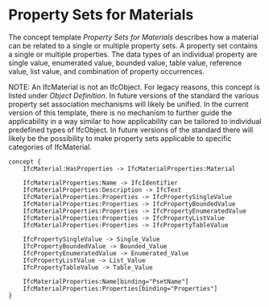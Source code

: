 Property Sets for Materials
===========================

The concept template _Property Sets for Materials_ describes how a material can be related to a single or multiple property sets. A property set contains a single or multiple properties. The data types of an individual property are single value, enumerated value, bounded value, table value, reference value, list value, and combination of property occurrences.

NOTE: An IfcMaterial is not an IfcObject. For legacy reasons, this concept is listed under _Object Definition_. In future versions of the standard the various property set association mechanisms will likely be unified. In the current version of this template, there is no mechanism to further guide the applicability in a way similar to how applicability can be tailored to individual predefined types of IfcObject. In future versions of the standard there will likely be the possibility to make property sets applicable to specific categories of IfcMaterial.

```
concept {
    IfcMaterial:HasProperties -> IfcMaterialProperties:Material
    
    IfcMaterialProperties:Name -> IfcIdentifier
    IfcMaterialProperties:Description -> IfcText
    IfcMaterialProperties:Properties -> IfcPropertySingleValue
    IfcMaterialProperties:Properties -> IfcPropertyBoundedValue
    IfcMaterialProperties:Properties -> IfcPropertyEnumeratedValue
    IfcMaterialProperties:Properties -> IfcPropertyListValue
    IfcMaterialProperties:Properties -> IfcPropertyTableValue
    
    IfcPropertySingleValue -> Single_Value
    IfcPropertyBoundedValue -> Bounded_Value
    IfcPropertyEnumeratedValue -> Enumerated_Value
    IfcPropertyListValue -> List_Value
    IfcPropertyTableValue -> Table_Value
    
    IfcMaterialProperties:Name[binding="PsetName"]
    IfcMaterialProperties:Properties[binding="Properties"]
}
```
